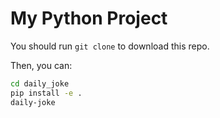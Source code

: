 # My Python Project

You should run `git clone` to download this repo.

Then, you can:

```bash
cd daily_joke
pip install -e .
daily-joke
```
